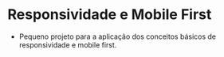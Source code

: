 # Responsividade e Mobile First

- Pequeno projeto para a aplicação dos conceitos básicos de responsividade e mobile first.
